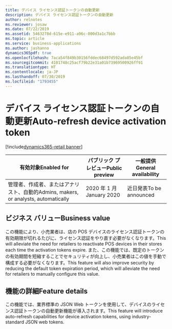```yaml
---
title: デバイス ライセンス認証トークンの自動更新
description: デバイス ライセンス認証トークンの自動更新
author: relnotes
ms.reviewer: josaw
ms.date: 07/22/2019
ms.assetid: 5463278d-615e-e911-a96c-000d3a1c7bbb
ms.topic: article
ms.service: business-applications
ms.author: jashanno
dynamics365pdf: true
ms.openlocfilehash: 7aca54f849b30156fddec68497d592ada85e45bf
ms.sourcegitcommit: 4101748c25acf79b22e31a01b73969500926ff91
ms.translationtype: HT
ms.contentlocale: ja-JP
ms.lasthandoff: 07/30/2019
ms.locfileid: "1793455"
---
```

# <a name="auto-refresh-device-activation-token"></a><span data-ttu-id="e63c1-103">デバイス ライセンス認証トークンの自動更新</span><span class="sxs-lookup"><span data-stu-id="e63c1-103">Auto-refresh device activation token</span></span>
[!include[dynamics365-retail banner](../includes/dynamics365-retail.md)]

| <span data-ttu-id="e63c1-104">有効対象</span><span class="sxs-lookup"><span data-stu-id="e63c1-104">Enabled for</span></span>    |  <span data-ttu-id="e63c1-105">パブリック プレビュー</span><span class="sxs-lookup"><span data-stu-id="e63c1-105">Public preview</span></span> | <span data-ttu-id="e63c1-106">一般提供</span><span class="sxs-lookup"><span data-stu-id="e63c1-106">General availability</span></span> | 
| ---------- | ---------- |---------- |
|<span data-ttu-id="e63c1-107">管理者、作成者、またはアナリスト、自動的</span><span class="sxs-lookup"><span data-stu-id="e63c1-107">Admins, makers, or analysts, automatically</span></span>|<span data-ttu-id="e63c1-108">2020 年 1 月</span><span class="sxs-lookup"><span data-stu-id="e63c1-108">January 2020</span></span>| <span data-ttu-id="e63c1-109">近日発表</span><span class="sxs-lookup"><span data-stu-id="e63c1-109">To be announced</span></span>|


## <a name="business-value"></a><span data-ttu-id="e63c1-110">ビジネス バリュー</span><span class="sxs-lookup"><span data-stu-id="e63c1-110">Business value</span></span>
<!-- bv start -->
<span data-ttu-id="e63c1-111">この機能により、小売業者は、店の POS デバイスのライセンス認証トークンの有効期限が切れるたびに、ライセンス認証をやり直す必要がなくなります。</span><span class="sxs-lookup"><span data-stu-id="e63c1-111">This will alleviate the need for retailers to reactivate POS devices in their stores each time the activation tokens expire.</span></span> <span data-ttu-id="e63c1-112">また、この機能では、既定のトークンの有効期間を短縮することでセキュリティが向上し、小売業者はこの値を手動で構成する必要がなくなります。</span><span class="sxs-lookup"><span data-stu-id="e63c1-112">This feature will also improve security by reducing the default token expiration period, which will alleviate the need for retailers to manually configure this value.</span></span>
<!-- bv end -->



## <a name="feature-details"></a><span data-ttu-id="e63c1-113">機能の詳細</span><span class="sxs-lookup"><span data-stu-id="e63c1-113">Feature details</span></span>
<!--feature detail start -->
<span data-ttu-id="e63c1-114">この機能では、業界標準の JSON Web トークンを使用して、デバイスのライセンス認証トークンの自動更新機能が導入されます。</span><span class="sxs-lookup"><span data-stu-id="e63c1-114">This feature will introduce auto-refresh capabilities for device activation tokens, using industry-standard JSON web tokens.</span></span>
<!--feature detail end -->











